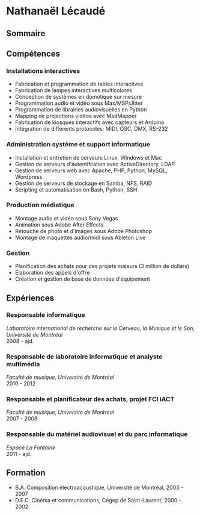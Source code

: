 # Nathanaël Lécaudé

## Sommaire

## Compétences

### Installations interactives
- Fabrication et programmation de tables interactives
- Fabrication de lampes interactives multicolores
- Conception de systèmes en domotique sur mesure
- Programmation audio et vidéo sous Max/MSP/Jitter
- Programmation de librairies audiovisuelles en Python
- Mapping de projections vidéos avec MadMapper
- Fabrication de kiosques interactifs avec capteurs et Arduino
- Intégration de différents protocoles: MIDI, OSC, DMX, RS-232

### Administration système et support informatique
- Installation et entretien de serveurs Linux, Windows et Mac
- Gestion de serveurs d'autentifcation avec ActiveDirectory, LDAP
- Gestion de serveurs web avec Apache, PHP, Python, MySQL, Wordpress
- Gestion de serveurs de stockage en Samba, NFS, RAID
- Scripting et automatisation en Bash, Python, SSH

### Production médiatique
- Montage audio et vidéo sous Sony Vegas
- Animation sous Adobe After Effects
- Retouche de photo et d'images sous Adobe Photoshop
- Montage de maquettes audio/midi sous Ableton Live

### Gestion
- Planification des achats pour des projets majeurs (3 million de dollars)
- Élaboration des appels d'offre
- Création et gestion de base de données d'équipement

## Expériences

### Responsable informatique  
*Laboratoire international de recherche sur le Cerveau, la Musique et le Son, Université de Montréal*  
2008 - ajd.

### Responsable de laboratoire informatique et analyste multimédia  
*Faculté de musique, Université de Montréal*   
2010 - 2012

### Responsable et planificateur des achats, projet FCI iACT  
*Faculté de musique, Université de Montréal*  
2007 - 2008

### Responsable du matériel audiovisuel et du parc informatique  
*Espace La Fontaine*  
2011 - ajd.

## Formation

- B.A. Composition électroacoustique, Université de Montréal, 2003 - 2007
- D.E.C. Cinéma et communications, Cégep de Saint-Laurent, 2000 - 2002